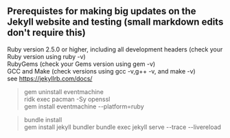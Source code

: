 ## Prerequistes for making big updates on the Jekyll website and testing (small markdown edits don't require this)
Ruby version 2.5.0 or higher, including all development headers (check your Ruby version using ruby -v)<br>
RubyGems (check your Gems version using gem -v)<br>
GCC and Make (check versions using gcc -v,g++ -v, and make -v)<br>
see https://jekyllrb.com/docs/<br>


	
> gem uninstall eventmachine<br>
> ridk exec pacman -Sy openssl<br>
> gem install eventmachine --platform=ruby<br>

> bundle install<br>
> gem install jekyll bundler
> bundle exec jekyll serve --trace --livereload
